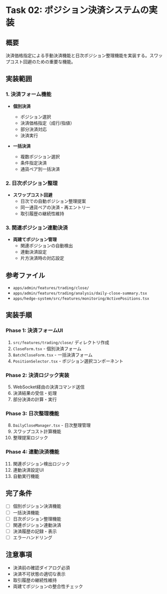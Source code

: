 # Task 02: ポジション決済システムの実装

## 概要
決済価格指定による手動決済機能と日次ポジション整理機能を実装する。スワップコスト回避のための重要な機能。

## 実装範囲

### 1. 決済フォーム機能
- **個別決済**
  - ポジション選択
  - 決済価格指定（成行/指値）
  - 部分決済対応
  - 決済実行

- **一括決済**
  - 複数ポジション選択
  - 条件指定決済
  - 通貨ペア別一括決済

### 2. 日次ポジション整理
- **スワップコスト回避**
  - 日次での自動ポジション整理提案
  - 同一通貨ペアの決済・再エントリー
  - 取引履歴の継続性維持

### 3. 関連ポジション連動決済
- **両建てポジション管理**
  - 関連ポジションの自動検出
  - 連動決済設定
  - 片方決済時の対応設定

## 参考ファイル
- `apps/admin/features/trading/close/`
- `apps/admin/features/trading/analysis/daily-close-summary.tsx`
- `apps/hedge-system/src/features/monitoring/ActivePositions.tsx`

## 実装手順

### Phase 1: 決済フォームUI
1. `src/features/trading/close/` ディレクトリ作成
2. `CloseForm.tsx` - 個別決済フォーム
3. `BatchCloseForm.tsx` - 一括決済フォーム
4. `PositionSelector.tsx` - ポジション選択コンポーネント

### Phase 2: 決済ロジック実装
5. WebSocket経由の決済コマンド送信
6. 決済結果の受信・処理
7. 部分決済の計算・実行

### Phase 3: 日次整理機能
8. `DailyCloseManager.tsx` - 日次整理管理
9. スワップコスト計算機能
10. 整理提案ロジック

### Phase 4: 連動決済機能
11. 関連ポジション検出ロジック
12. 連動決済設定UI
13. 自動実行機能

## 完了条件
- [ ] 個別ポジション決済機能
- [ ] 一括決済機能
- [ ] 日次ポジション整理機能
- [ ] 関連ポジション連動決済
- [ ] 決済履歴の記録・表示
- [ ] エラーハンドリング

## 注意事項
- 決済前の確認ダイアログ必須
- 決済不可状態の適切な表示
- 取引履歴の継続性維持
- 両建てポジションの整合性チェック
